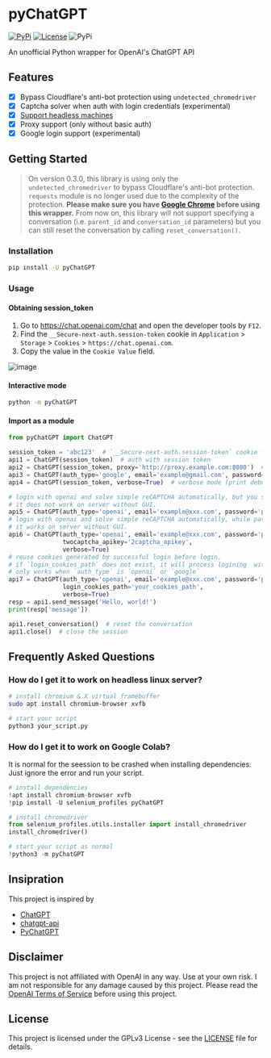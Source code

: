 # pyChatGPT

[![PyPi](https://img.shields.io/pypi/v/pyChatGPT.svg)](https://pypi.python.org/pypi/pyChatGPT)
[![License](https://img.shields.io/github/license/terry3041/pyChatGPT.svg?color=green)](https://github.com/terry3041/pyChatGPT/blob/main/LICENSE)
![PyPi](https://img.shields.io/badge/code_style-black+flake8-blue.svg)

An unofficial Python wrapper for OpenAI's ChatGPT API

## Features

-   [x] Bypass Cloudflare's anti-bot protection using `undetected_chromedriver`
-   [x] Captcha solver when auth with login credentials (experimental)
-   [x] [Support headless machines](#how-do-i-get-it-to-work-on-headless-linux-server)
-   [x] Proxy support (only without basic auth)
-   [x] Google login support (experimental)

## Getting Started

> On version 0.3.0, this library is using only the `undetected_chromedriver` to bypass Cloudflare's anti-bot protection. `requests` module is no longer used due to the complexity of the protection. **Please make sure you have [Google Chrome](https://www.google.com/chrome/) before using this wrapper.** From now on, this library will not support specifying a conversation (i.e. `parent_id` and `conversation_id` parameters) but you can still reset the conversation by calling `reset_conversation()`.

### Installation

```bash
pip install -U pyChatGPT
```

### Usage

#### Obtaining session_token

1. Go to https://chat.openai.com/chat and open the developer tools by `F12`.
2. Find the `__Secure-next-auth.session-token` cookie in `Application` > `Storage` > `Cookies` > `https://chat.openai.com`.
3. Copy the value in the `Cookie Value` field.

![image](https://user-images.githubusercontent.com/19218518/206170122-61fbe94f-4b0c-4782-a344-e26ac0d4e2a7.png)

#### Interactive mode

```bash
python -m pyChatGPT
```

#### Import as a module

```python
from pyChatGPT import ChatGPT

session_token = 'abc123'  # `__Secure-next-auth.session-token` cookie from https://chat.openai.com/chat
api1 = ChatGPT(session_token)  # auth with session token
api2 = ChatGPT(session_token, proxy='http://proxy.example.com:8080')  # specify proxy
api3 = ChatGPT(auth_type='google', email='example@gmail.com', password='password')  # auth with google login
api4 = ChatGPT(session_token, verbose=True)  # verbose mode (print debug messages)

# login with openai and solve simple reCAPTCHA automatically, but you should reCAPTCHA  by yourself,
# it does not work on server without GUI.
api5 = ChatGPT(auth_type='openai', email='example@xxx.com', password='password', verbose=True)
# login with openai and solve simple reCAPTCHA automatically, while pass reCAPTCHA enterprise with 2captcha api,
# it works on server without GUI.
api6 = ChatGPT(auth_type='openai', email='example@xxx.com', password='password',
               twocaptcha_apikey='2captcha_apikey',
               verbose=True)
# reuse cookies generated by successful login before login,
# if `login_cookies_path` does not exist, it will process logining  with `auth_type`, and save cookies to `login_cookies_path` 
# only works when `auth_type` is `openai` or `google`
api7 = ChatGPT(auth_type='openai', email='example@xxx.com', password='password',
               login_cookies_path='your_cookies_path',
               verbose=True)
resp = api1.send_message('Hello, world!')
print(resp['message'])

api1.reset_conversation()  # reset the conversation
api1.close()  # close the session
```

## Frequently Asked Questions

### How do I get it to work on headless linux server?

```bash
# install chromium & X virtual framebuffer
sudo apt install chromium-browser xvfb

# start your script
python3 your_script.py
```

### How do I get it to work on Google Colab?

It is normal for the seession to be crashed when installing dependencies. Just ignore the error and run your script.

```python
# install dependencies
!apt install chromium-browser xvfb
!pip install -U selenium_profiles pyChatGPT

# install chromedriver
from selenium_profiles.utils.installer import install_chromedriver
install_chromedriver()
```

```python
# start your script as normal
!python3 -m pyChatGPT
```

## Insipration

This project is inspired by

- [ChatGPT](https://github.com/acheong08/ChatGPT)
- [chatgpt-api](https://github.com/transitive-bullshit/chatgpt-api)
- [PyChatGPT](https://github.com/rawandahmad698/PyChatGPT)

## Disclaimer

This project is not affiliated with OpenAI in any way. Use at your own risk. I am not responsible for any damage caused by this project. Please read the [OpenAI Terms of Service](https://beta.openai.com/terms) before using this project.

## License

This project is licensed under the GPLv3 License - see the [LICENSE](LICENSE) file for details.
